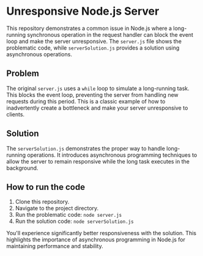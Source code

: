 # Unresponsive Node.js Server

This repository demonstrates a common issue in Node.js where a long-running synchronous operation in the request handler can block the event loop and make the server unresponsive.  The `server.js` file shows the problematic code, while `serverSolution.js` provides a solution using asynchronous operations.

## Problem

The original `server.js` uses a `while` loop to simulate a long-running task. This blocks the event loop, preventing the server from handling new requests during this period.  This is a classic example of how to inadvertently create a bottleneck and make your server unresponsive to clients.

## Solution

The `serverSolution.js` demonstrates the proper way to handle long-running operations.  It introduces asynchronous programming techniques to allow the server to remain responsive while the long task executes in the background.

## How to run the code

1. Clone this repository.
2. Navigate to the project directory.
3. Run the problematic code: `node server.js` 
4. Run the solution code: `node serverSolution.js`

You'll experience significantly better responsiveness with the solution. This highlights the importance of asynchronous programming in Node.js for maintaining performance and stability.